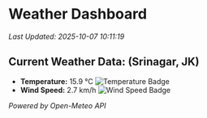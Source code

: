 
# Weather Dashboard

_Last Updated: 2025-10-07 10:11:19_

## Current Weather Data: (Srinagar, JK)
- **Temperature:** 15.9 °C ![Temperature Badge](https://img.shields.io/badge/Temperature-Low%20Temp-blue)
- **Wind Speed:** 2.7 km/h ![Wind Speed Badge](https://img.shields.io/badge/Wind%20Speed-Light%20Wind-blue)

*Powered by Open-Meteo API*
